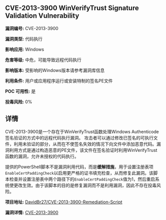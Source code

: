 ## CVE-2013-3900 WinVerifyTrust Signature Validation Vulnerability

**漏洞编号:** CVE-2013-3900

**漏洞类型:** 代码执行

**影响应用:** Windows

**危害等级:** 中危，可能导致远程代码执行

**影响版本:** 受影响的Windows版本请参考漏洞库信息

**利用条件:** 用户或应用程序运行或安装特制的签名PE文件

**POC 可用性:** 是

**投毒风险:** 0%

## 详情

CVE-2013-3900是一个存在于WinVerifyTrust函数处理Windows Authenticode签名验证的方式中的远程代码执行漏洞。 攻击者可以通过修改已签名的可执行文件，利用未验证的部分，从而在不使签名失效的情况下向文件中添加恶意代码。漏洞利用方式是通过构造恶意的PE文件，该文件在签名验证时利用WinVerifyTrust函数的漏洞，允许未授权的代码执行。

提供的PowerShell脚本不是漏洞利用代码，而是**缓解措施**，用于设置注册表项`EnableCertPaddingCheck`以启用更严格的证书填充检查，从而修复此漏洞。该脚本检查并设置注册表中两个路径下的`EnableCertPaddingCheck`值为1，然后重启系统使更改生效。由于该脚本的目的是修复漏洞而不是利用漏洞，因此不存在投毒风险。

**项目地址:** [DavidBr27/CVE-2013-3900-Remediation-Script](https://github.com/DavidBr27/CVE-2013-3900-Remediation-Script)

**漏洞详情:** [CVE-2013-3900](https://nvd.nist.gov/vuln/detail/CVE-2013-3900)